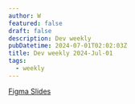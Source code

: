 ```yaml
---
author: W
featured: false
draft: false
description: Dev weekly
pubDatetime: 2024-07-01T02:02:03Z
title: Dev weekly 2024-Jul-01
tags:
  - weekly
---
```


[Figma Slides](https://www.figma.com/slides/)

[]()

[]()

[]()

[]()

[]()

[]()

[]()

[]()

[]()

[]()

[]()

[]()

[]()

[]()

[]()

[]()

[]()

[]()

[]()

[]()

[]()

[]()

[]()

[]()
